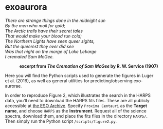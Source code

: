 # exoaurora

_There are strange things done in the midnight sun<br>
By the men who moil for gold; <br>
The Arctic trails have their secret tales <br>
That would make your blood run cold; <br>
The Northern Lights have seen queer sights, <br>
But the queerest they ever did see <br>
Was that night on the marge of Lake Lebarge <br>
I cremated Sam McGee._<br>

&nbsp;&nbsp;&nbsp;&nbsp;&nbsp;&nbsp;&nbsp;&nbsp;&nbsp;&nbsp;&nbsp;&nbsp;__excerpt from *The Cremation of Sam McGee* by R. W. Service (1907)__

Here you will find the Python scripts used to generate the figures in Luger et al. (2016), as well as general utilities for predicting/observing exo-aurorae.

In order to reproduce Figure 2, which illustrates the search in the HARPS data, you'll need to download the HARPS fits files. These are all publicly accessible at [the ESO Archive](http://archive.eso.org/wdb/wdb/adp/phase3_main/form). Specify `Proxima Centauri` as the **Target name**, and choose `HARPS` as the **Instrument**. Request all of the science spectra, download them, and place the fits files in the directory `HARPS/`. Then simply run the Python script `/scripts/figure2.py`.